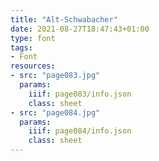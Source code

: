 ```yaml
---
title: "Alt-Schwabacher"
date: 2021-08-27T18:47:43+01:00
type: font
tags:
- Font
resources:
- src: "page083.jpg"
  params:
    iiif: page083/info.json
    class: sheet
- src: "page084.jpg"
  params:
    iiif: page084/info.json
    class: sheet
---
```

